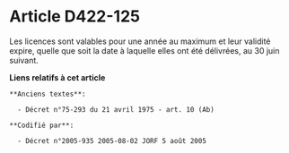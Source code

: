 # Article D422-125

Les licences sont valables pour une année au maximum et leur validité expire, quelle que soit la date à laquelle elles ont
été délivrées, au 30 juin suivant.

**Liens relatifs à cet article**

	**Anciens textes**:

	  - Décret n°75-293 du 21 avril 1975 - art. 10 (Ab)

	**Codifié par**:

	  - Décret n°2005-935 2005-08-02 JORF 5 août 2005
